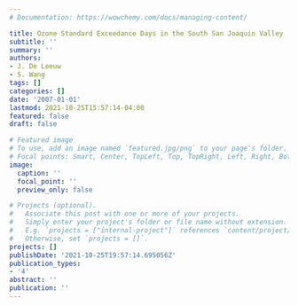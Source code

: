 ```yaml
---
# Documentation: https://wowchemy.com/docs/managing-content/

title: Ozone Standard Exceedance Days in the South San Joaquin Valley
subtitle: ''
summary: ''
authors:
- J. De Leeuw
- S. Wang
tags: []
categories: []
date: '2007-01-01'
lastmod: 2021-10-25T15:57:14-04:00
featured: false
draft: false

# Featured image
# To use, add an image named `featured.jpg/png` to your page's folder.
# Focal points: Smart, Center, TopLeft, Top, TopRight, Left, Right, BottomLeft, Bottom, BottomRight.
image:
  caption: ''
  focal_point: ''
  preview_only: false

# Projects (optional).
#   Associate this post with one or more of your projects.
#   Simply enter your project's folder or file name without extension.
#   E.g. `projects = ["internal-project"]` references `content/project/deep-learning/index.md`.
#   Otherwise, set `projects = []`.
projects: []
publishDate: '2021-10-25T19:57:14.695056Z'
publication_types:
- '4'
abstract: ''
publication: ''
---
```

